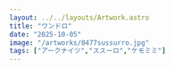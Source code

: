 ```yaml
---
layout: ../../layouts/Artwork.astro
title: "ワンドロ"
date: "2025-10-05"
image: "/artworks/0477sussurro.jpg"
tags: ["アークナイツ","ススーロ","ケモミミ"]
---
```


